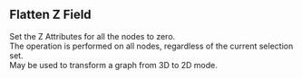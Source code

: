 ## Flatten Z Field

Set the Z Attributes for all the nodes to zero.  
The operation is performed on all nodes, regardless of the current
selection set.  
May be used to transform a graph from 3D to 2D mode.
